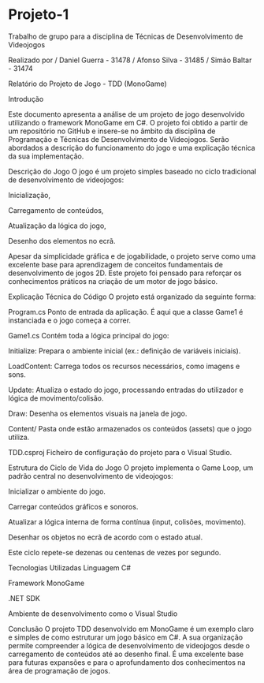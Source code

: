 # Projeto-1
Trabalho de grupo para a disciplina de Técnicas de Desenvolvimento de Videojogos

Realizado por / Daniel Guerra - 31478
              / Afonso Silva - 31485
              / Simão Baltar - 31474

Relatório do Projeto de Jogo - TDD (MonoGame)

Introdução

Este documento apresenta a análise de um projeto de jogo desenvolvido utilizando o framework MonoGame em C#.
O projeto foi obtido a partir de um repositório no GitHub e insere-se no âmbito da disciplina de Programação e Técnicas de Desenvolvimento de Videojogos.
Serão abordados a descrição do funcionamento do jogo e uma explicação técnica da sua implementação.

Descrição do Jogo
O jogo é um projeto simples baseado no ciclo tradicional de desenvolvimento de videojogos:

Inicialização,

Carregamento de conteúdos,

Atualização da lógica do jogo,

Desenho dos elementos no ecrã.

Apesar da simplicidade gráfica e de jogabilidade, o projeto serve como uma excelente base para aprendizagem de conceitos fundamentais de desenvolvimento de jogos 2D.
Este projeto foi pensado para reforçar os conhecimentos práticos na criação de um motor de jogo básico.

Explicação Técnica do Código
O projeto está organizado da seguinte forma:

Program.cs
Ponto de entrada da aplicação. É aqui que a classe Game1 é instanciada e o jogo começa a correr.

Game1.cs
Contém toda a lógica principal do jogo:

Initialize: Prepara o ambiente inicial (ex.: definição de variáveis iniciais).

LoadContent: Carrega todos os recursos necessários, como imagens e sons.

Update: Atualiza o estado do jogo, processando entradas do utilizador e lógica de movimento/colisão.

Draw: Desenha os elementos visuais na janela de jogo.

Content/
Pasta onde estão armazenados os conteúdos (assets) que o jogo utiliza.

TDD.csproj
Ficheiro de configuração do projeto para o Visual Studio.

Estrutura do Ciclo de Vida do Jogo
O projeto implementa o Game Loop, um padrão central no desenvolvimento de videojogos:

Inicializar o ambiente do jogo.

Carregar conteúdos gráficos e sonoros.

Atualizar a lógica interna de forma contínua (input, colisões, movimento).

Desenhar os objetos no ecrã de acordo com o estado atual.

Este ciclo repete-se dezenas ou centenas de vezes por segundo.

Tecnologias Utilizadas
Linguagem C#

Framework MonoGame

.NET SDK

Ambiente de desenvolvimento como o Visual Studio

Conclusão
O projeto TDD desenvolvido em MonoGame é um exemplo claro e simples de como estruturar um jogo básico em C#.
A sua organização permite compreender a lógica de desenvolvimento de videojogos desde o carregamento de conteúdos até ao desenho final.
É uma excelente base para futuras expansões e para o aprofundamento dos conhecimentos na área de programação de jogos.
